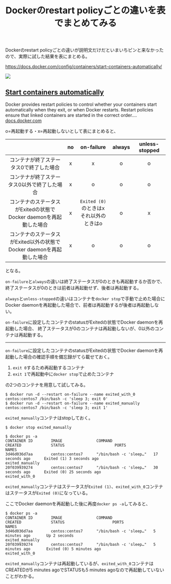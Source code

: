 ﻿---
layout: post
title: Dockerのrestart policyごとの違いを表でまとめてみる
tags: [Docker]
type: article
description: "Dockerのrestart policyごとの違いを表でまとめてみる。"
---

Dockerのrestart policyごとの違いが説明文だけだといまいちピンと来なかったので、実際に試した結果を表にまとめる。

<!-- more -->

<div class="jekyll-linkpreview-wrapper">
  <p><a href="https://docs.docker.com/config/containers/start-containers-automatically/" target="_blank">https://docs.docker.com/config/containers/start-containers-automatically/</a></p>
  <div class="jekyll-linkpreview-wrapper-inner">
    <div class="jekyll-linkpreview-content">
      <div class="jekyll-linkpreview-image">
        <a href="https://docs.docker.com/config/containers/start-containers-automatically/" target="_blank">
          <img src="https://docs.docker.com/favicons/docs@2x.ico" />
        </a>
      </div>
      <div class="jekyll-linkpreview-body">
        <h2 class="jekyll-linkpreview-title">
          <a href="https://docs.docker.com/config/containers/start-containers-automatically/" target="_blank">Start containers automatically</a>
        </h2>
        <div class="jekyll-linkpreview-description">Docker provides restart policies to control whether your containers start automatically when they exit, or when Docker restarts. Restart policies ensure that linked containers are started in the correct order....</div>
      </div>
    </div>
    <div class="jekyll-linkpreview-footer">
      <a href="https://docs.docker.com/config/containers/start-containers-automatically/" target="_blank">docs.docker.com</a>
    </div>
  </div>
</div>

o=再起動する・x=再起動しないとして表にまとめると、

||no|on-failure|always|unless-stopped|
|:-:|:-:|:-:|:-:|:-:|
|コンテナが終了ステータス0で終了した場合|x|x|o|o|
|コンテナが終了ステータス0以外で終了した場合|x|o|o|o|
|コンテナのステータスがExitedの状態で<br>Docker daemonを再起動した場合|x|`Exited (0)`のときはx<br>それ以外のときはo|o|x|
|コンテナのステータスがExited以外の状態で<br>Docker daemonを再起動した場合|x|o|o|o|

となる。

`on-failure`と`always`の違いは終了ステータスが0のときも再起動するか否かで、終了ステータスが0のときは前者は再起動せず、後者は再起動する。

`always`と`unless-stopped`の違いはコンテナを`docker stop`で手動で止めた場合にDocker daemonを再起動した場合で、前者は再起動するが後者は再起動しない。

`on-failure`に設定したコンテナのstatusがExitedの状態でDocker daemonを再起動した場合、
終了ステータスが0のコンテナは再起動しないが、0以外のコンテナは再起動する。

---

`on-failure`に設定したコンテナのstatusがExitedの状態でDocker daemonを再起動した場合の確認手順を備忘録がてら載せておく。

1. `exit 0`するため再起動するコンテナ
2. `exit 1`で再起動中に`docker stop`で止めたコンテナ

の2つのコンテナを用意して試してみる。

```console
$ docker run -d --restart on-failure --name exited_with_0 centos:centos7 /bin/bash -c 'sleep 3; exit 0'
$ docker run -d --restart on-failure --name exited_manually centos:centos7 /bin/bash -c 'sleep 3; exit 1'
```

`exited_manually`コンテナはstopしておく。

```console
$ docker stop exited_manually
```

```console
$ docker ps -a
CONTAINER ID        IMAGE               COMMAND                  CREATED             STATUS                      PORTS               NAMES
3d46d036d7aa        centos:centos7      "/bin/bash -c 'sleep…"   17 seconds ago      Exited (1) 3 seconds ago                        exited_manually
20f039939274        centos:centos7      "/bin/bash -c 'sleep…"   30 seconds ago      Exited (0) 25 seconds ago                       exited_with_0
```

`exited_manually`コンテナはステータスが`Exited (1)`、`exited_with_0`コンテナはステータスが`Exited (0)`になっている。

ここでDocker daemonを再起動した後に再度`docker ps -a`してみると、

```console
$ docker ps -a
CONTAINER ID        IMAGE               COMMAND                  CREATED             STATUS                     PORTS               NAMES
3d46d036d7aa        centos:centos7      "/bin/bash -c 'sleep…"   5 minutes ago       Up 2 seconds                                   exited_manually
20f039939274        centos:centos7      "/bin/bash -c 'sleep…"   5 minutes ago       Exited (0) 5 minutes ago                       exited_with_0
```

`exited_manually`コンテナは再起動しているが、`exited_with_0`コンテナはCREATEDが5 minutes agoでSTATUSも5 minutes agoなので再起動していないことがわかる。
